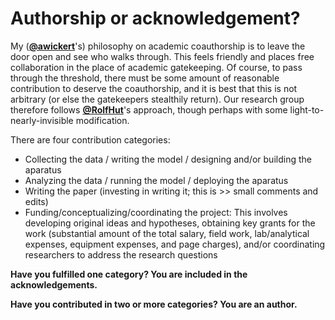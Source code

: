 # Authorship or acknowledgement?

My ([**@awickert**](https://github.com/awickert)'s) philosophy on academic coauthorship is to leave the door open and see who walks through. This feels friendly and places free collaboration in the place of academic gatekeeping. Of course, to pass through the threshold, there must be some amount of reasonable contribution to deserve the coauthorship, and it is best that this is not arbitrary (or else the gatekeepers stealthily return). Our research group therefore follows [**@RolfHut**](https://github.com/RolfHut)'s approach, though perhaps with some light-to-nearly-invisible modification.

There are four contribution categories:

* Collecting the data / writing the model / designing and/or building the aparatus
* Analyzing the data / running the model / deploying the aparatus
* Writing the paper (investing in writing it; this is >> small comments and edits)
* Funding/conceptualizing/coordinating the project: This involves developing original ideas and hypotheses, obtaining key grants for the work (substantial amount of the total salary, field work, lab/analytical expenses, equipment expenses, and page charges), and/or coordinating researchers to address the research questions

**Have you fulfilled one category? You are included in the acknowledgements.**

**Have you contributed in two or more categories? You are an author.**

<!-- The above points are predacated on **academic honesty**. -->
